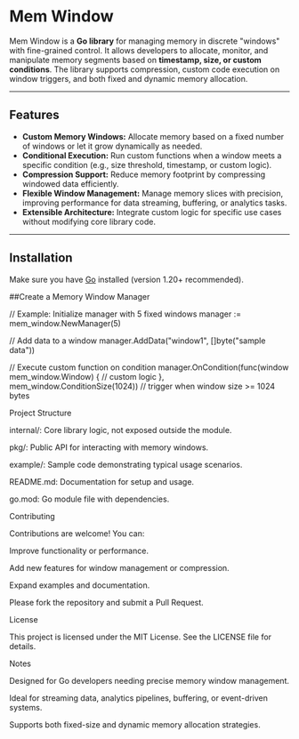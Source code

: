 # Mem Window

Mem Window is a **Go library** for managing memory in discrete "windows" with fine-grained control. It allows developers to allocate, monitor, and manipulate memory segments based on **timestamp, size, or custom conditions**. The library supports compression, custom code execution on window triggers, and both fixed and dynamic memory allocation.

---

## Features

- **Custom Memory Windows:** Allocate memory based on a fixed number of windows or let it grow dynamically as needed.
- **Conditional Execution:** Run custom functions when a window meets a specific condition (e.g., size threshold, timestamp, or custom logic).
- **Compression Support:** Reduce memory footprint by compressing windowed data efficiently.
- **Flexible Window Management:** Manage memory slices with precision, improving performance for data streaming, buffering, or analytics tasks.
- **Extensible Architecture:** Integrate custom logic for specific use cases without modifying core library code.

---

## Installation

Make sure you have [Go](https://golang.org/dl/) installed (version 1.20+ recommended).

##Create a Memory Window Manager

// Example: Initialize manager with 5 fixed windows
manager := mem_window.NewManager(5)

// Add data to a window
manager.AddData("window1", []byte("sample data"))

// Execute custom function on condition
manager.OnCondition(func(window mem_window.Window) {
    // custom logic
}, mem_window.ConditionSize(1024)) // trigger when window size >= 1024 bytes

Project Structure

internal/: Core library logic, not exposed outside the module.

pkg/: Public API for interacting with memory windows.

example/: Sample code demonstrating typical usage scenarios.

README.md: Documentation for setup and usage.

go.mod: Go module file with dependencies.

Contributing

Contributions are welcome! You can:

Improve functionality or performance.

Add new features for window management or compression.

Expand examples and documentation.

Please fork the repository and submit a Pull Request.

License

This project is licensed under the MIT License. See the LICENSE
 file for details.

Notes

Designed for Go developers needing precise memory window management.

Ideal for streaming data, analytics pipelines, buffering, or event-driven systems.

Supports both fixed-size and dynamic memory allocation strategies.
